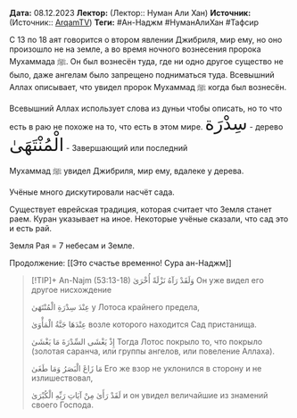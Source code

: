 **Дата:** 08.12.2023
**Лектор:** (Лектор:: Нуман Али Хан)
**Источник:** (Источник:: [ArqamTV](https://youtu.be/0u6GdJXPQQE?si=YbqZByopMvzIAQ3T))
**Теги:** #Ан-Наджм #НуманАлиХан #Тафсир

С 13 по 18 аят говорится о втором явлении Джибриля, мир ему, но оно произошло не на земле, а во время ночного вознесения пророка Мухаммада ﷺ. Он был вознесён туда, где ни одно другое существо не было, даже ангелам было запрещено подниматься туда. Всевышний Аллах описывает, что увидел пророк Мухаммад ﷺ когда был вознесён.

Всевышний Аллах использует слова из дуньи чтобы описать, но то что есть в раю не похоже на то, что есть в этом мире.
<span style="font-family: Uthmanic; font-size: 2rem;">سِدْرَة</span> - дерево
<span style="font-family: Uthmanic; font-size: 2rem;">الْمُنْتَهَىٰ</span> - Завершающий или последний

Мухаммад ﷺ увидел Джибриля, мир ему, вдалеке у дерева.

Учёные много дискутировали насчёт сада.

Существует еврейская традиция, которая считает что Земля станет раем. Куран указывает на иное.
Некоторые учёные сказали, что сад это и есть рай.

Земля Рая = 7 небесам и Земле.

Продолжение: [[Это счастье временно!  Сура ан-Наджм]]


> [!TIP]+ An-Najm (53:13-18)
> <span class="quran-arabic">وَلَقَدْ رَآهُ نَزْلَةً أُخْرَىٰ</span>
> Он уже видел его другое нисхождение
>
> <span class="quran-arabic">عِنْدَ سِدْرَةِ الْمُنْتَهَىٰ</span>
> у Лотоса крайнего предела,
>
> <span class="quran-arabic">عِنْدَهَا جَنَّةُ الْمَأْوَىٰ</span>
> возле которого находится Сад пристанища.
>
> <span class="quran-arabic">إِذْ يَغْشَى السِّدْرَةَ مَا يَغْشَىٰ</span>
> Тогда Лотос покрыло то, что покрыло (золотая саранча, или группы ангелов, или повеление Аллаха).
>
> <span class="quran-arabic">مَا زَاغَ الْبَصَرُ وَمَا طَغَىٰ</span>
> Его же взор не уклонился в сторону и не излишествовал,
>
> <span class="quran-arabic">لَقَدْ رَأَىٰ مِنْ آيَاتِ رَبِّهِ الْكُبْرَىٰ</span>
> и он увидел величайшие из знамений своего Господа.

